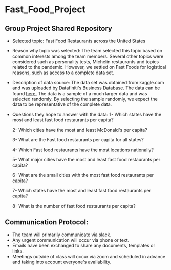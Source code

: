 # Fast_Food_Project
## Group Project Shared Repository

- Selected topic: Fast Food Restaurants across the United States

- Reason why topic was selected: The team selected this topic based on common interests among the team members. Several other topics were considered such as personality tests, Michelin restaurants and topics related to the pandemic. However, we settled on Fast Foods for logistical reasons, such as access to a complete data set. 

- Description of data source: The data set was obtained from kaggle.com and was uploaded by Datafiniti's Business Database. The data can be found [here.](https://www.kaggle.com/datafiniti/fast-food-restaurants) The data is a sample of a much larger data and was selected randomly. By selecting the sample randomly, we expect the data to be representative of the complete data. 

- Questions they hope to answer with the data: 
  1- Which states have the most and least fast food restaurants per capita?
  
  2- Which cities have the most and least McDonald's per capita?
  
  3- What are the Fast food restaurants per capita for all states?
  
  4- Which Fast food restaurants have the most locations nationally?
  
  5- What major cities have the most and least fast food restaurants per capita?
  
  6- What are the small cities with the most fast food restaurants per capita?
  
  7- Which states have the most and least fast food restaurants per capita?
  
  8- What is the number of fast food restaurants per capita?


## Communication Protocol:
- The team will primarily communicate via slack.
- Any urgent communication will occur via phone or text.
- Emails have been exchanged to share any documents, templates or links.
- Meetings outside of class will occur via zoom and scheduled in advance and taking into account everyone's availability. 
